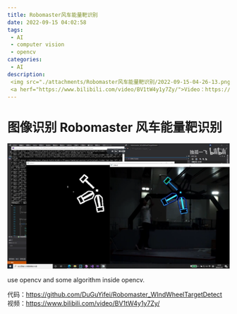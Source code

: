 ```yaml
---
title: Robomaster风车能量靶识别
date: 2022-09-15 04:02:58
tags:
 - AI
 - computer vision
 - opencv
categories:
 - AI
description:
 <img src="./attachments/Robomaster风车能量靶识别/2022-09-15-04-26-13.png">
 <a herf="https://www.bilibili.com/video/BV1tW4y1y7Zy/">Video：https://www.bilibili.com/video/BV1tW4y1y7Zy/</a>
---
```


# 图像识别 Robomaster 风车能量靶识别
![](attachments/Robomaster风车能量靶识别/2022-09-15-04-26-13.png)

use opencv and some algorithm inside opencv.

代码：https://github.com/DuGuYifei/Robomaster_WIndWheelTargetDetect
视频：https://www.bilibili.com/video/BV1tW4y1y7Zy/
